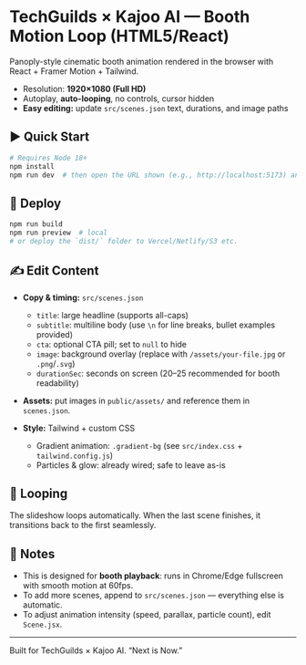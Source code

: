 # TechGuilds × Kajoo AI — Booth Motion Loop (HTML5/React)

Panoply-style cinematic booth animation rendered in the browser with React + Framer Motion + Tailwind.
- Resolution: **1920×1080 (Full HD)**
- Autoplay, **auto-looping**, no controls, cursor hidden
- **Easy editing:** update `src/scenes.json` text, durations, and image paths

## ▶️ Quick Start
```bash
# Requires Node 18+
npm install
npm run dev  # then open the URL shown (e.g., http://localhost:5173) and press F11 for fullscreen
```

## 🚀 Deploy
```bash
npm run build
npm run preview  # local
# or deploy the `dist/` folder to Vercel/Netlify/S3 etc.
```

## ✍️ Edit Content
- **Copy & timing:** `src/scenes.json`
  - `title`: large headline (supports all-caps)
  - `subtitle`: multiline body (use `\n` for line breaks, bullet examples provided)
  - `cta`: optional CTA pill; set to `null` to hide
  - `image`: background overlay (replace with `/assets/your-file.jpg` or `.png`/`.svg`)
  - `durationSec`: seconds on screen (20–25 recommended for booth readability)

- **Assets:** put images in `public/assets/` and reference them in `scenes.json`.

- **Style:** Tailwind + custom CSS
  - Gradient animation: `.gradient-bg` (see `src/index.css` + `tailwind.config.js`)
  - Particles & glow: already wired; safe to leave as-is

## 🔁 Looping
The slideshow loops automatically. When the last scene finishes, it transitions back to the first seamlessly.

## 🧠 Notes
- This is designed for **booth playback**: runs in Chrome/Edge fullscreen with smooth motion at 60fps.
- To add more scenes, append to `src/scenes.json` — everything else is automatic.
- To adjust animation intensity (speed, parallax, particle count), edit `Scene.jsx`.

---

Built for TechGuilds × Kajoo AI. “Next is Now.”
